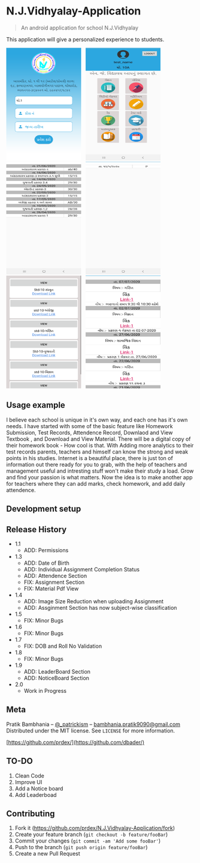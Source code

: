 # N.J.Vidhyalay-Application
> An android application for school N.J.Vidhyalay

This application will give a personalized experience to students. 

<img src="images/entrypage.png" width="200" height="300"/>&nbsp;&nbsp;&nbsp;<img src="images/afterloginpage.jpg" width="200" height="300"/>&nbsp;&nbsp;&nbsp;<img src="images/testmarks.jpg" width="200" height="300"/>&nbsp;&nbsp;&nbsp;<img src="images/attendence.jpg" width="200" height="300"/>&nbsp;&nbsp;&nbsp;<img src="images/textbooks.png" width="200" height="300"/>&nbsp;&nbsp;&nbsp;<img src="images/zoomlink.png" width="200" height="300"/>

## Usage example

I believe each school is unique in it's own way, and each one has it's own needs.
I have started with some of the basic feature like Homework Submission, Test Records, Attendence Record, Downlaod and View Textbook , and Download and View Material.
There will be a digital copy of their homework book - How cool is that.
With Adding more analytics to their test records parents, teachers and himself can know the strong and weak points in his studies.
Internet is a beautiful place, there is just ton of information out there ready for you to grab, with the help of teachers and management useful and intresting stuff won't make their study a load. Grow and find your passion is what matters.
Now the idea is to make another app for teachers where they can add marks, check homework, and add daily attendence.

## Development setup


## Release History

* 1.1
    * ADD: Permissions
* 1.3
    * ADD: Date of Birth
    * ADD: Individual Assignment Completion Status
    * ADD: Attendence Section
    * FIX: Assignment Section
    * FIX: Material Pdf View
* 1.4
    * ADD: Image Size Reduction when uploading Assignment
    * ADD: Assginment Section has now subject-wise classification
* 1.5
    * FIX: Minor Bugs
* 1.6
    * FIX: Minor Bugs
* 1.7
    * FIX: DOB and Roll No Validation
* 1.8
    * FIX: Minor Bugs
* 1.9
    * ADD: LeaderBoard Section
    * ADD: NoticeBoard Section
* 2.0
    * Work in Progress
## Meta

Pratik Bambhania – [@_patrickism](https://twitter.com/@_patrickism) – bambhania.pratik9090@gmail.com
Distributed under the MIT license. See ``LICENSE`` for more information.

[https://github.com/prdex/](https://github.com/dbader/)

## TO-DO
1. Clean Code
2. Improve UI
3. Add a Notice board
4. Add Leaderboad 

## Contributing

1. Fork it (<https://github.com/prdex/N.J.Vidhyalay-Application/fork>)
2. Create your feature branch (`git checkout -b feature/fooBar`)
3. Commit your changes (`git commit -am 'Add some fooBar'`)
4. Push to the branch (`git push origin feature/fooBar`)
5. Create a new Pull Request

<!-- Markdown link & img dfn's -->
[npm-image]: https://img.shields.io/npm/v/datadog-metrics.svg?style=flat-square
[npm-url]: https://npmjs.org/package/datadog-metrics
[npm-downloads]: https://img.shields.io/npm/dm/datadog-metrics.svg?style=flat-square
[travis-image]: https://img.shields.io/travis/dbader/node-datadog-metrics/master.svg?style=flat-square
[travis-url]: https://travis-ci.org/dbader/node-datadog-metrics
[wiki]: https://github.com/yourname/yourproject/wiki
